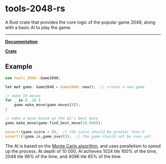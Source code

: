 # tools-2048-rs
A Rust crate that provides the core logic of the popular game 2048, along with a basic AI to play the game.

---

[**Documentation**](https://docs.rs/tools-2048/latest/tools_2048/ "docs.rs")

[**Crate**](https://crates.io/crates/tools-2048 "crates.io")

## Example
```rust
use tools_2048::Game2048;

let mut game: Game2048 = Game2048::new();  // create a new game

// make 10 moves
for _ in 0..10 {
    game.make_move(game.moves[0]);
}

// make a move based on the AI's best move
game.make_move(game.find_best_move(10_000));

assert!(game.score > 0);  // the score should be greater than 0
assert!(!game.is_game_over());  // the game should not be over yet
```

The AI is based on the [Monte Carlo algorithm](https://en.wikipedia.org/wiki/Monte_Carlo_algorithm), and uses parallelism to speed up the process. At depth of 10 000, AI achieves 1024 tile 100% of the time, 2048 tile 96% of the time, and 4096 tile 65% of the time.
